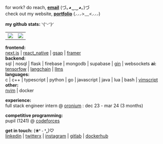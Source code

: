for work? do reach, __[email](mailto:krishnachandran.u@outlook.com)__ (づ｡◕‿‿◕｡)づ   
check out my website, __[portfolio](https://krishnachandran.vercel.app/)__ (⸝⸝⸝>﹏<⸝⸝⸝)

__my github stats:__ ◝(ᵔᵕᵔ)◜
<table align = "center">
  <tr>
    <td valign="top"><img src="https://github-readme-streak-stats.herokuapp.com/?user=krishnachandran-u"/></td>
    <td valign="top"><img src="https://github-readme-stats.vercel.app/api?username=krishnachandran-u&show_icons=true&title_color=ffffff&icon_color=34abeb&text_color=daf7dc&bg_color=151515"/></td>
  </tr>
</table>

__frontend:__  
[next.js](https://nextjs.org/) | [react_native](https://reactnative.dev/) | [gsap](https://gsap.com/) | [framer](https://www.framer.com/motion/)  
__backend:__  
sql | nosql | flask | firebase | mongodb | supabase | [gin](https://github.com/gin-gonic/gin) | websockets
__ai:__  
[tensorfow](https://en.wikipedia.org/wiki/TensorFlow) | [langchain](https://www.langchain.com/) | [llms](https://en.wikipedia.org/wiki/Large_language_model)  
__languages:__  
c | c++ | typescript | python | go | javascript | java | lua | bash | [vimscript](https://en.wikipedia.org/wiki/Vim_(text_editor)#Vim_script)  
__other:__  
[nvim](https://neovim.io/) | docker


__experience:__  
full stack engineer intern @ [oronium](https://www.oronium.com/) : dec 23 - mar 24 (3 months)

__competitive programming:__  
pupil (1241) @ [codeforces](https://codeforces.com/profile/krishnachandran)

__get in touch:__ (❀❛ ֊ ❛„)♡  
[linkedin](https://www.linkedin.com/in/krishnachandran-u-a79012273/) |
[twitterx](#) |
[instagram](https://www.instagram.com/krishnachandran_u/) |
[gitlab](https://gitlab.com/krishnachandran-u) |
[dockerhub](https://hub.docker.com/u/krishnachandranu)
